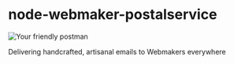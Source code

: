 node-webmaker-postalservice
===========================

![Your friendly postman](assets/jbuckmail.png)

Delivering handcrafted, artisanal emails to Webmakers everywhere
